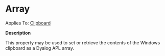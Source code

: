 




<h1 class="heading"><span class="name">Array</span></h1>

Applies To: [Clipboard](../a-z/clipboard.md)


**Description**


This property may be used to set or retrieve the contents of the Windows clipboard as a Dyalog APL array.



